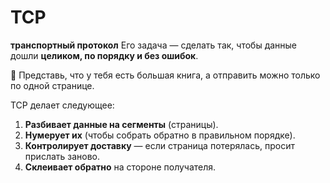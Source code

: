 # TCP
**транспортный протокол**
Его задача — сделать так, чтобы данные дошли **целиком, по порядку и без ошибок**.

🔹 Представь, что у тебя есть большая книга, а отправить можно только по одной странице.

TCP делает следующее:
1. **Разбивает данные на сегменты** (страницы).
2. **Нумерует их** (чтобы собрать обратно в правильном порядке).
3. **Контролирует доставку** — если страница потерялась, просит прислать заново.
4. **Склеивает обратно** на стороне получателя.